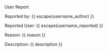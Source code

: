 User Report

Reported by: {{ escape(username_author) }}

Reported User: {{ escape(username_reported) }}

Reason: {{ reason }}

Description:
{{ description }}
